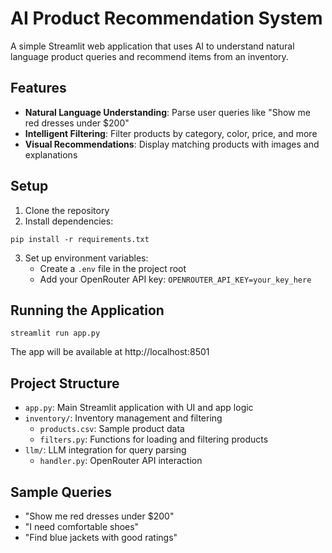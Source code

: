 # AI Product Recommendation System

A simple Streamlit web application that uses AI to understand natural language product queries and recommend items from an inventory.

## Features

- **Natural Language Understanding**: Parse user queries like "Show me red dresses under $200"
- **Intelligent Filtering**: Filter products by category, color, price, and more
- **Visual Recommendations**: Display matching products with images and explanations

## Setup

1. Clone the repository
2. Install dependencies:
```
pip install -r requirements.txt
```
3. Set up environment variables:
   - Create a `.env` file in the project root
   - Add your OpenRouter API key: `OPENROUTER_API_KEY=your_key_here`

## Running the Application

```
streamlit run app.py
```

The app will be available at http://localhost:8501

## Project Structure

- `app.py`: Main Streamlit application with UI and app logic
- `inventory/`: Inventory management and filtering
  - `products.csv`: Sample product data
  - `filters.py`: Functions for loading and filtering products
- `llm/`: LLM integration for query parsing
  - `handler.py`: OpenRouter API interaction

## Sample Queries

- "Show me red dresses under $200"
- "I need comfortable shoes"
- "Find blue jackets with good ratings" 